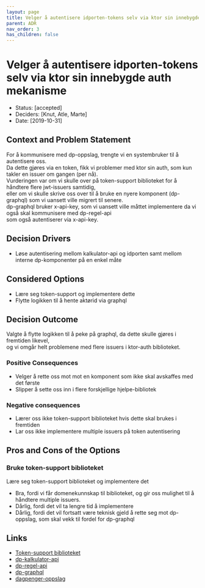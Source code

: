 ```yaml
---
layout: page
title: Velger å autentisere idporten-tokens selv via ktor sin innebygde auth mekanisme
parent: ADR
nav_order: 3
has_children: false
---
```


# Velger å autentisere idporten-tokens selv via ktor sin innebygde auth mekanisme

* Status: [accepted] <!-- optional -->
* Deciders: [Knut, Atle, Marte]
* Date: [2019-10-31] <!-- optional -->


## Context and Problem Statement

For å kommunisere med dp-oppslag, trengte vi en systembruker til å autentisere oss.  
Da dette gjøres via en token, fikk vi problemer med ktor sin auth, som kun takler en issuer om gangen (per nå).  
Vurderingen var om vi skulle over på token-support biblioteket for å håndtere flere jwt-issuers samtidig,  
eller om vi skulle skrive oss over til å bruke en nyere komponent (dp-graphql) som vi uansett ville migrert til senere.  
dp-graphql bruker x-api-key, som vi uansett ville måttet implementere da vi også skal kommunisere med dp-regel-api  
som også autentiserer via x-api-key.  

## Decision Drivers <!-- optional -->

* Løse autentisering mellom kalkulator-api og idporten samt mellom interne dp-komponenter på en enkel måte

## Considered Options

* Lære seg token-support og implementere dette
* Flytte logikken til å hente aktørid via graphql

## Decision Outcome

Valgte å flytte logikken til å peke på graphql, da dette skulle gjøres i fremtiden likevel,  
og vi omgår helt problemene med flere issuers i ktor-auth biblioteket.

### Positive Consequences <!-- optional -->

* Velger å rette oss mot mot en komponent som ikke skal avskaffes med det første
* Slipper å sette oss inn i flere forskjellige hjelpe-bibliotek

### Negative consequences <!-- optional -->

* Lærer oss ikke token-support biblioteket hvis dette skal brukes i fremtiden
* Lar oss ikke implementere multiple issuers på token autentisering

## Pros and Cons of the Options <!-- optional -->

### Bruke token-support biblioteket

Lære seg token-support biblioteket og implementere det

* Bra, fordi vi får domenekunnskap til biblioteket, og gir oss mulighet til å håndtere multiple issuers.
* Dårlig, fordi det vil ta lengre tid å implementere
* Dårlig, fordi det vil fortsatt være teknisk gjeld å rette seg mot dp-oppslag, som skal vekk til fordel for dp-graphql


## Links <!-- optional -->

* [Token-support biblioteket](https://github.com/navikt/token-support/)
* [dp-kalkulator-api](https://github.com/navikt/dp-kalkulator-api)
* [dp-regel-api](https://github.com/navikt/dp-regel-api)
* [dp-graphql](https://github.com/navikt/dp-graphql)
* [dagpenger-oppslag](https://github.com/navikt/dagpenger-oppslag)
